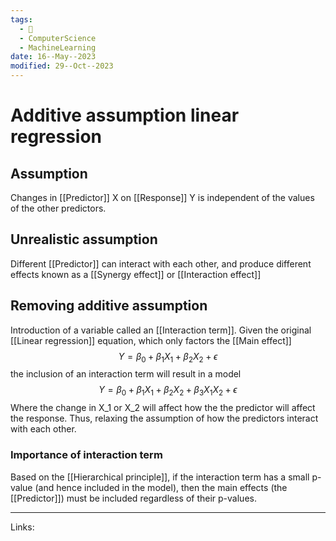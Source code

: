 ```yaml
---
tags:
  - 🌱
  - ComputerScience
  - MachineLearning
date: 16--May--2023
modified: 29--Oct--2023
---
```


# Additive assumption linear regression
## Assumption
Changes in [[Predictor]] X on [[Response]] Y is independent of the values of the other predictors.
## Unrealistic assumption
Different [[Predictor]] can interact with each other, and produce different effects known as a [[Synergy effect]] or [[Interaction effect]]
## Removing additive assumption
Introduction of a variable called an [[Interaction term]]. Given the original [[Linear regression]] equation, which only factors the [[Main effect]]
$$Y = \beta_0 + \beta_1X_1 + \beta_2X_2 +\epsilon$$
the inclusion of an interaction term will result in a model
$$Y = \beta_0 + \beta_1X_1 + \beta_2X_2 + \beta_3X_1X_2+\epsilon$$
Where the change in X_1 or X_2 will affect how the the predictor will affect the response. Thus, relaxing the assumption of how the predictors interact with each other.
### Importance of interaction term
Based on the [[Hierarchical principle]], if the interaction term has a small p-value (and hence included in the model), then the main effects (the [[Predictor]]) must be included regardless of their p-values.

---
Links: